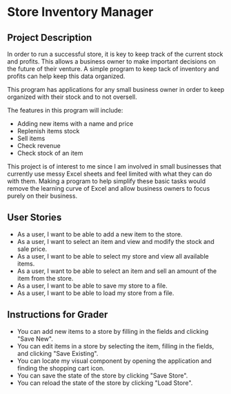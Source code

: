 # Store Inventory Manager

## Project Description

In order to run a successful store, it is key to keep track of the current stock and profits. This allows a business
owner to make important decisions on the future of their venture. A simple program to keep tack of inventory and profits
can help keep this data organized.

This program has applications for any small business owner in order to keep organized with their stock and to not
oversell. 

The features in this program will include:
- Adding new items with a name and price
- Replenish items stock
- Sell items 
- Check revenue
- Check stock of an item

This project is of interest to me since I am involved in small businesses that currently use messy Excel sheets and feel
limited with what they can do with them. Making a program to help simplify these basic tasks would remove the learning
curve of Excel and allow business owners to focus purely on their business.

## User Stories

- As a user, I want to be able to add a new item to the store.
- As a user, I want to select an item and view and modify the stock and sale price.
- As a user, I want to be able to select my store and view all available items.
- As a user, I want to be able to select an item and sell an amount of the item from the store.
- As a user, I want to be able to save my store to a file.
- As a user, I want to be able to load my store from a file.

## Instructions for Grader

- You can add new items to a store by filling in the fields and clicking "Save New".
- You can edit items in a store by selecting the item, filling in the fields, and clicking "Save Existing".
- You can locate my visual component by opening the application and finding the shopping cart icon.
- You can save the state of the store by clicking "Save Store".
- You can reload the state of the store by clicking "Load Store".